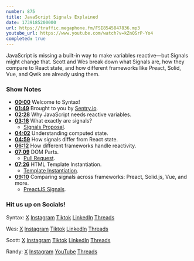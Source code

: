 ```yaml
---
number: 875
title: JavaScript Signals Explained
date: 1739185200000
url: https://traffic.megaphone.fm/FSI8545847836.mp3
youtube_url: https://www.youtube.com/watch?v=kZnQSrP-Yo4
completed: true
---
```

	
JavaScript is missing a built-in way to make variables reactive—but Signals might change that. Scott and Wes break down what Signals are, how they compare to React state, and how different frameworks like Preact, Solid, Vue, and Qwik are already using them.

### Show Notes

* **[00:00](#t=00:00)** Welcome to Syntax!
* **[01:49](#t=01:49)** Brought to you by [Sentry.io](https://sentry.io/syntax).
* **[02:28](#t=02:28)** Why JavaScript needs reactive variables.
* **[03:16](#t=03:16)** What exactly are signals?
  * [Signals Proposal](https://github.com/tc39/proposal-signals).
* **[04:02](#t=04:02)** Understanding computed state.
* **[04:59](#t=04:59)** How signals differ from React state.
* **[06:12](#t=06:12)** How different frameworks handle reactivity.
* **[07:09](#t=07:09)** DOM Parts.
  * [Pull Request](https://github.com/WICG/webcomponents/pull/1023).
* **[07:26](#t=07:26)** HTML Template Instantiation.
  * [Template Instantiation](https://github.com/WICG/webcomponents/blob/gh-pages/proposals/Template-Instantiation.md).
* **[09:10](#t=09:10)** Comparing signals across frameworks: Preact, Solid.js, Vue, and more.
  * [PreactJS Signals](https://github.com/preactjs/signals).

### Hit us up on Socials!

Syntax: [X](https://twitter.com/syntaxfm) [Instagram](https://www.instagram.com/syntax_fm/) [Tiktok](https://www.tiktok.com/@syntaxfm) [LinkedIn](https://www.linkedin.com/company/96077407/admin/feed/posts/) [Threads](https://www.threads.net/@syntax_fm)

Wes: [X](https://twitter.com/wesbos) [Instagram](https://www.instagram.com/wesbos/) [Tiktok](https://www.tiktok.com/@wesbos) [LinkedIn](https://www.linkedin.com/in/wesbos/) [Threads](https://www.threads.net/@wesbos)

Scott: [X](https://twitter.com/stolinski) [Instagram](https://www.instagram.com/stolinski/) [Tiktok](https://www.tiktok.com/@stolinski) [LinkedIn](https://www.linkedin.com/in/stolinski/) [Threads](https://www.threads.net/@stolinski)

Randy: [X](https://twitter.com/randyrektor) [Instagram](https://www.instagram.com/randyrektor/) [YouTube](https://www.youtube.com/@randyrektor) [Threads](https://www.threads.net/@randyrektor)